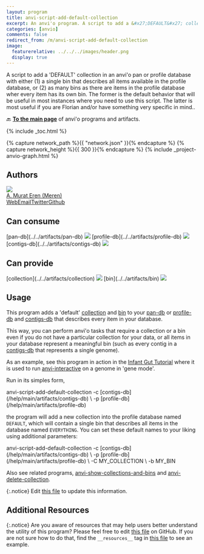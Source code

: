 ```yaml
---
layout: program
title: anvi-script-add-default-collection
excerpt: An anvi'o program. A script to add a &#x27;DEFAULT&#x27; collection in an anvi&#x27;o pan or profile database with either (1) a single bin that describes all items available in the profile database, or (2) as many bins as there are items in the profile database wher every item has it.
categories: [anvio]
comments: false
redirect_from: /m/anvi-script-add-default-collection
image:
  featurerelative: ../../../images/header.png
  display: true
---
```


A script to add a &#x27;DEFAULT&#x27; collection in an anvi&#x27;o pan or profile database with either (1) a single bin that describes all items available in the profile database, or (2) as many bins as there are items in the profile database wher every item has its own bin. The former is the default behavior that will be useful in most instances where you need to use this script. The latter is most useful if you are Florian and/or have something very specific in mind..

🔙 **[To the main page](../../)** of anvi'o programs and artifacts.


{% include _toc.html %}
<div id="svg" class="subnetwork"></div>
{% capture network_path %}{{ "network.json" }}{% endcapture %}
{% capture network_height %}{{ 300 }}{% endcapture %}
{% include _project-anvio-graph.html %}


## Authors

<div class="anvio-person"><div class="anvio-person-info"><div class="anvio-person-photo"><img class="anvio-person-photo-img" src="../../images/authors/meren.jpg" /></div><div class="anvio-person-info-box"><a href="/people/meren" target="_blank"><span class="anvio-person-name">A. Murat Eren (Meren)</span></a><div class="anvio-person-social-box"><a href="http://merenlab.org" class="person-social" target="_blank"><i class="fa fa-fw fa-home"></i>Web</a><a href="mailto:a.murat.eren@gmail.com" class="person-social" target="_blank"><i class="fa fa-fw fa-envelope-square"></i>Email</a><a href="http://twitter.com/merenbey" class="person-social" target="_blank"><i class="fa fa-fw fa-twitter-square"></i>Twitter</a><a href="http://github.com/meren" class="person-social" target="_blank"><i class="fa fa-fw fa-github"></i>Github</a></div></div></div></div>



## Can consume


<p style="text-align: left" markdown="1"><span class="artifact-r">[pan-db](../../artifacts/pan-db) <img src="../../images/icons/DB.png" class="artifact-icon-mini" /></span> <span class="artifact-r">[profile-db](../../artifacts/profile-db) <img src="../../images/icons/DB.png" class="artifact-icon-mini" /></span> <span class="artifact-r">[contigs-db](../../artifacts/contigs-db) <img src="../../images/icons/DB.png" class="artifact-icon-mini" /></span></p>


## Can provide


<p style="text-align: left" markdown="1"><span class="artifact-p">[collection](../../artifacts/collection) <img src="../../images/icons/COLLECTION.png" class="artifact-icon-mini" /></span> <span class="artifact-p">[bin](../../artifacts/bin) <img src="../../images/icons/BIN.png" class="artifact-icon-mini" /></span></p>


## Usage


This program adds a 'default' <span class="artifact-n">[collection](/help/main/artifacts/collection)</span> and <span class="artifact-n">[bin](/help/main/artifacts/bin)</span> to your <span class="artifact-n">[pan-db](/help/main/artifacts/pan-db)</span> or <span class="artifact-n">[profile-db](/help/main/artifacts/profile-db)</span> and <span class="artifact-n">[contigs-db](/help/main/artifacts/contigs-db)</span> that describes every item in your database.

This way, you can perform anvi'o tasks that require a collection or a bin even if you do not have a particular collection for your data, or all items in your database represent a meaningful bin (such as every contig in a <span class="artifact-n">[contigs-db](/help/main/artifacts/contigs-db)</span> that represents a single genome).

As an example, see this program in action in the [Infant Gut Tutorial](http://merenlab.org/tutorials/infant-gut/#the-gene-mode-studying-distribution-patterns-at-the-gene-level) where it is used to run <span class="artifact-p">[anvi-interactive](/help/main/programs/anvi-interactive)</span> on a genome in 'gene mode'.

Run in its simples form,

<div class="codeblock" markdown="1">
anvi&#45;script&#45;add&#45;default&#45;collection &#45;c <span class="artifact&#45;n">[contigs&#45;db](/help/main/artifacts/contigs&#45;db)</span> \
                                   &#45;p <span class="artifact&#45;n">[profile&#45;db](/help/main/artifacts/profile&#45;db)</span>
</div>

the program will add a new collection into the profile database named `DEFAULT`, which will contain a single bin that describes all items in the database named `EVERYTHING`. You can set these default names to your liking using additional parameters:

<div class="codeblock" markdown="1">
anvi&#45;script&#45;add&#45;default&#45;collection &#45;c <span class="artifact&#45;n">[contigs&#45;db](/help/main/artifacts/contigs&#45;db)</span> \
                                   &#45;p <span class="artifact&#45;n">[profile&#45;db](/help/main/artifacts/profile&#45;db)</span> \
                                   &#45;C MY_COLLECTION \
                                   &#45;b MY_BIN
</div>

Also see related programs, <span class="artifact-p">[anvi-show-collections-and-bins](/help/main/programs/anvi-show-collections-and-bins)</span> and <span class="artifact-p">[anvi-delete-collection](/help/main/programs/anvi-delete-collection)</span>.


{:.notice}
Edit [this file](https://github.com/merenlab/anvio/tree/master/anvio/docs/programs/anvi-script-add-default-collection.md) to update this information.


## Additional Resources



{:.notice}
Are you aware of resources that may help users better understand the utility of this program? Please feel free to edit [this file](https://github.com/merenlab/anvio/tree/master/bin/anvi-script-add-default-collection) on GitHub. If you are not sure how to do that, find the `__resources__` tag in [this file](https://github.com/merenlab/anvio/blob/master/bin/anvi-interactive) to see an example.
